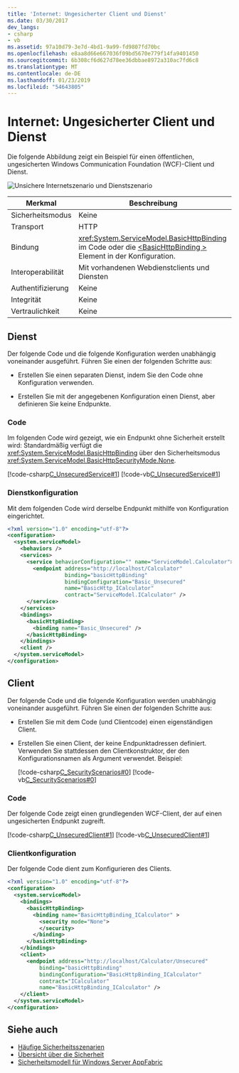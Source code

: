 ```yaml
---
title: 'Internet: Ungesicherter Client und Dienst'
ms.date: 03/30/2017
dev_langs:
- csharp
- vb
ms.assetid: 97a10d79-3e7d-4bd1-9a99-fd9807fd70bc
ms.openlocfilehash: e8aa8d66e667036f09bd5670e779f14fa9401450
ms.sourcegitcommit: 6b308cf6d627d78ee36dbbae8972a310ac7fd6c8
ms.translationtype: MT
ms.contentlocale: de-DE
ms.lasthandoff: 01/23/2019
ms.locfileid: "54643805"
---
```

# <a name="internet-unsecured-client-and-service"></a>Internet: Ungesicherter Client und Dienst
Die folgende Abbildung zeigt ein Beispiel für einen öffentlichen, ungesicherten Windows Communication Foundation (WCF)-Client und Dienst.  
  
 ![Unsichere Internetszenario und Dienstszenario](../../../../docs/framework/wcf/feature-details/media/publicunsecured.gif "PublicUnsecured")  
  
|Merkmal|Beschreibung|  
|--------------------|-----------------|  
|Sicherheitsmodus|Keine|  
|Transport|HTTP|  
|Bindung|<xref:System.ServiceModel.BasicHttpBinding> im Code oder die [ \<BasicHttpBinding >](../../../../docs/framework/configure-apps/file-schema/wcf/basichttpbinding.md) Element in der Konfiguration.|  
|Interoperabilität|Mit vorhandenen Webdienstclients und Diensten|  
|Authentifizierung|Keine|  
|Integrität|Keine|  
|Vertraulichkeit|Keine|  
  
## <a name="service"></a>Dienst  
 Der folgende Code und die folgende Konfiguration werden unabhängig voneinander ausgeführt. Führen Sie einen der folgenden Schritte aus:  
  
-   Erstellen Sie einen separaten Dienst, indem Sie den Code ohne Konfiguration verwenden.  
  
-   Erstellen Sie mit der angegebenen Konfiguration einen Dienst, aber definieren Sie keine Endpunkte.  
  
### <a name="code"></a>Code  
 Im folgenden Code wird gezeigt, wie ein Endpunkt ohne Sicherheit erstellt wird: Standardmäßig verfügt die <xref:System.ServiceModel.BasicHttpBinding> über den Sicherheitsmodus <xref:System.ServiceModel.BasicHttpSecurityMode.None>.  
  
 [!code-csharp[C_UnsecuredService#1](../../../../samples/snippets/csharp/VS_Snippets_CFX/c_unsecuredservice/cs/source.cs#1)]
 [!code-vb[C_UnsecuredService#1](../../../../samples/snippets/visualbasic/VS_Snippets_CFX/c_unsecuredservice/vb/source.vb#1)]  
  
### <a name="service-configuration"></a>Dienstkonfiguration  
 Mit dem folgenden Code wird derselbe Endpunkt mithilfe von Konfiguration eingerichtet.  
  
```xml  
<?xml version="1.0" encoding="utf-8"?>  
<configuration>  
  <system.serviceModel>  
    <behaviors />  
    <services>  
      <service behaviorConfiguration="" name="ServiceModel.Calculator">  
        <endpoint address="http://localhost/Calculator"   
                  binding="basicHttpBinding"  
                  bindingConfiguration="Basic_Unsecured"   
                  name="BasicHttp_ICalculator"  
                  contract="ServiceModel.ICalculator" />  
      </service>  
    </services>  
    <bindings>  
      <basicHttpBinding>  
        <binding name="Basic_Unsecured" />  
      </basicHttpBinding>  
    </bindings>  
    <client />  
  </system.serviceModel>  
</configuration>  
```  
  
## <a name="client"></a>Client  
 Der folgende Code und die folgende Konfiguration werden unabhängig voneinander ausgeführt. Führen Sie einen der folgenden Schritte aus:  
  
-   Erstellen Sie mit dem Code (und Clientcode) einen eigenständigen Client.  
  
-   Erstellen Sie einen Client, der keine Endpunktadressen definiert. Verwenden Sie stattdessen den Clientkonstruktor, der den Konfigurationsnamen als Argument verwendet. Beispiel:  
  
     [!code-csharp[C_SecurityScenarios#0](../../../../samples/snippets/csharp/VS_Snippets_CFX/c_securityscenarios/cs/source.cs#0)]
     [!code-vb[C_SecurityScenarios#0](../../../../samples/snippets/visualbasic/VS_Snippets_CFX/c_securityscenarios/vb/source.vb#0)]  
  
### <a name="code"></a>Code  
 Der folgende Code zeigt einen grundlegenden WCF-Client, der auf einen ungesicherten Endpunkt zugreift.  
  
 [!code-csharp[C_UnsecuredClient#1](../../../../samples/snippets/csharp/VS_Snippets_CFX/c_unsecuredclient/cs/source.cs#1)]
 [!code-vb[C_UnsecuredClient#1](../../../../samples/snippets/visualbasic/VS_Snippets_CFX/c_unsecuredclient/vb/source.vb#1)]  
  
### <a name="client-configuration"></a>Clientkonfiguration  
 Der folgende Code dient zum Konfigurieren des Clients.  
  
```xml  
<?xml version="1.0" encoding="utf-8"?>  
<configuration>  
  <system.serviceModel>  
    <bindings>  
      <basicHttpBinding>  
        <binding name="BasicHttpBinding_ICalculator" >  
          <security mode="None">  
          </security>  
        </binding>  
      </basicHttpBinding>  
    </bindings>  
    <client>  
      <endpoint address="http://localhost/Calculator/Unsecured"  
          binding="basicHttpBinding"   
          bindingConfiguration="BasicHttpBinding_ICalculator"  
          contract="ICalculator"   
          name="BasicHttpBinding_ICalculator" />  
    </client>  
  </system.serviceModel>  
</configuration>  
```  
  
## <a name="see-also"></a>Siehe auch
- [Häufige Sicherheitsszenarien](../../../../docs/framework/wcf/feature-details/common-security-scenarios.md)
- [Übersicht über die Sicherheit](../../../../docs/framework/wcf/feature-details/security-overview.md)
- [Sicherheitsmodell für Windows Server AppFabric](https://go.microsoft.com/fwlink/?LinkID=201279&clcid=0x409)
